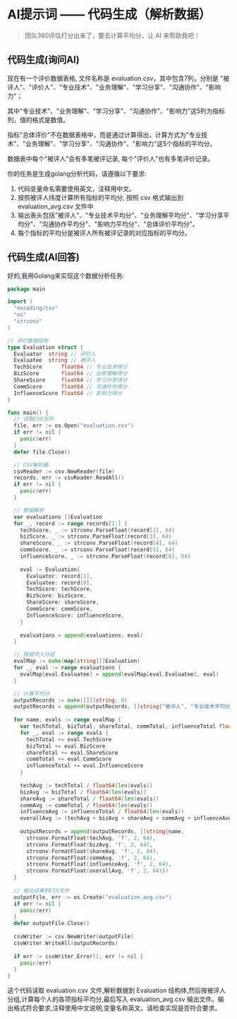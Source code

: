 <!---
markmeta_author: titlwind
markmeta_date: 2023-07-06
markmeta_title: AI提示词 —— 代码生成（解析数据）
markmeta_categories: ai
markmeta_tags: ai,prompt-engineering
-->
# AI提示词 —— 代码生成（解析数据）


> 团队360评估打分出来了，要去计算平均分，让 AI 来帮助我吧！


## 代码生成(询问AI)

现在有一个评价数据表格, 文件名称是 evaluation.csv，其中包含7列，分别是  "被评人"、"评价人"、"专业技术"、"业务理解"、"学习分享"、"沟通协作"、"影响力"；

其中"专业技术"、"业务理解"、"学习分享"、"沟通协作"、"影响力"这5列为指标列，值的格式是数值。

指标"总体评价"不在数据表格中，而是通过计算得出，计算方式为"专业技术"、"业务理解"、"学习分享"、"沟通协作"、"影响力"这5个指标的平均分。

数据表中每个"被评人"会有多笔被评记录, 每个"评价人"也有多笔评价记录。

你的任务是生成golang分析代码，请遵循以下要求:
1. 代码变量命名需要使用英文，注释用中文。
2. 按照被评人纬度计算所有指标的平均分, 按照 csv 格式输出到 evaluation_avg.csv 文件中
3. 输出表头包括"被评人"、"专业技术平均分"、"业务理解平均分"、"学习分享平均分"、"沟通协作平均分"、"影响力平均分"、"总体评价平均分"。
4. 每个指标的平均分是被评人所有被评记录的对应指标的平均分。


## 代码生成(AI回答)


好的,我用Golang来实现这个数据分析任务:

```go
package main

import (
  "encoding/csv"
  "os"
  "strconv"
)

// 评价数据结构
type Evaluation struct {
  Evaluator  string // 评价人
  Evaluatee  string // 被评人
  TechScore      float64 // 专业技术得分
  BizScore       float64 // 业务理解得分 
  ShareScore     float64 // 学习分享得分
  CommScore      float64 // 沟通协作得分
  InfluenceScore float64 // 影响力得分
}

func main() {
  // 读取CSV文件
  file, err := os.Open("evaluation.csv")
  if err != nil {
    panic(err)
  }
  defer file.Close()

  // CSV解析器
  csvReader := csv.NewReader(file)
  records, err := csvReader.ReadAll()
  if err != nil {
    panic(err)
  }

  // 数据解析
  var evaluations []Evaluation
  for _, record := range records[1:] {
    techScore, _ := strconv.ParseFloat(record[2], 64) 
    bizScore, _ := strconv.ParseFloat(record[3], 64)
    shareScore, _ := strconv.ParseFloat(record[4], 64)  
    commScore, _ := strconv.ParseFloat(record[5], 64)
    influenceScore, _ := strconv.ParseFloat(record[6], 64)
    
    eval := Evaluation{
      Evaluator: record[1],
      Evaluatee: record[0],
      TechScore: techScore,
      BizScore: bizScore,
      ShareScore: shareScore,
      CommScore: commScore,
      InfluenceScore: influenceScore,
    }
    
    evaluations = append(evaluations, eval)
  }

  // 按被评人分组
  evalMap := make(map[string][]Evaluation)
  for _, eval := range evaluations {
    evalMap[eval.Evaluatee] = append(evalMap[eval.Evaluatee], eval)
  }

  // 计算平均分
  outputRecords := make([][]string, 0)
  outputRecords = append(outputRecords, []string{"被评人", "专业技术平均分", "业务理解平均分", "学习分享平均分", "沟通协作平均分", "影响力平均分", "总体评价平均分"})
  
  for name, evals := range evalMap {
    var techTotal, bizTotal, shareTotal, commTotal, influenceTotal float64
    for _, eval := range evals {
      techTotal += eval.TechScore
      bizTotal += eval.BizScore
      shareTotal += eval.ShareScore
      commTotal += eval.CommScore
      influenceTotal += eval.InfluenceScore
    }
    
    techAvg := techTotal / float64(len(evals))
    bizAvg := bizTotal / float64(len(evals))
    shareAvg := shareTotal / float64(len(evals))  
    commAvg := commTotal / float64(len(evals))
    influenceAvg := influenceTotal / float64(len(evals))
    overallAvg := (techAvg + bizAvg + shareAvg + commAvg + influenceAvg) / 5.0
    
    outputRecords = append(outputRecords, []string{name, 
      strconv.FormatFloat(techAvg, 'f', 2, 64),
      strconv.FormatFloat(bizAvg, 'f', 2, 64),
      strconv.FormatFloat(shareAvg, 'f', 2, 64),
      strconv.FormatFloat(commAvg, 'f', 2, 64),
      strconv.FormatFloat(influenceAvg, 'f', 2, 64),
      strconv.FormatFloat(overallAvg, 'f', 2, 64)})
  }
  
  // 输出结果到CSV文件
  outputFile, err := os.Create("evaluation_avg.csv")
  if err != nil {
    panic(err)
  }
  defer outputFile.Close()
  
  csvWriter := csv.NewWriter(outputFile)
  csvWriter.WriteAll(outputRecords)
  
  if err := csvWriter.Error(); err != nil {
    panic(err)
  }
}
```

这个代码读取 evaluation.csv 文件,解析数据到 Evaluation 结构体,然后按被评人分组,计算每个人的各项指标平均分,最后写入 evaluation_avg.csv 输出文件。输出格式符合要求,注释使用中文说明,变量名称英文。请检查实现是否符合要求。


